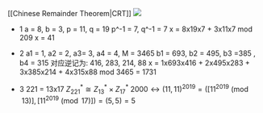 [[Chinese Remainder Theorem|CRT]]
![](https://img.ynchen.me/2022/11/2452a08f00e6deac1ed5cf3054a5ff57.webp)

- 1
a = 8, b = 3, p = 11, q = 19 p^-1 = 7, q^-1 = 7
x = 8x19x7 + 3x11x7 mod 209
x = 41

- 2
a1 = 1, a2 = 2, a3= 3, a4 = 4, M = 3465
b1  = 693, b2 = 495, b3 =385 , b4 = 315
对应逆记为: 416, 283, 214, 88
x = 1x693x416 + 2x495x283 + 3x385x214 + 4x315x88 mod 3465 = 1731

- 3
221 = 13x17
$Z_{221}^{*} \cong Z_{13}^{*} \times Z_{17}^{*}$
$2000 \leftrightarrow (11, 11)^{2019} = ([11^{2019} \pmod{13}], [11^{2019} \pmod{17}]) = (5, 5) = 5$
